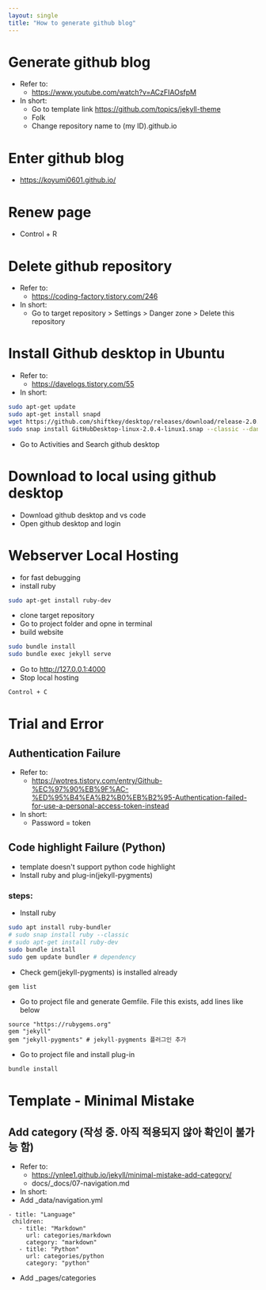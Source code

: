 ```yaml
---
layout: single
title: "How to generate github blog"
---
```


# Generate github blog
- Refer to: 
    - https://www.youtube.com/watch?v=ACzFIAOsfpM
- In short: 
    - Go to template link https://github.com/topics/jekyll-theme
    - Folk
    - Change repository name to (my ID).github.io
  
# Enter github blog
- https://koyumi0601.github.io/

# Renew page
- Control + R

# Delete github repository
- Refer to: 
    - https://coding-factory.tistory.com/246
- In short: 
    - Go to target repository > Settings > Danger zone > Delete this repository

# Install Github desktop in Ubuntu
- Refer to: 
    - https://davelogs.tistory.com/55 
- In short:
```bash
sudo apt-get update
sudo apt-get install snapd
wget https://github.com/shiftkey/desktop/releases/download/release-2.0.4-linux1/GitHubDesktop-linux-2.0.4-linux1.snap
sudo snap install GitHubDesktop-linux-2.0.4-linux1.snap --classic --dangerous
```
- Go to Activities and Search github desktop

# Download to local using github desktop
- Download github desktop and vs code
- Open github desktop and login
  
# Webserver Local Hosting
- for fast debugging
- install ruby
```bash
sudo apt-get install ruby-dev
```
- clone target repository
- Go to project folder and opne in terminal
- build website
```bash
sudo bundle install
sudo bundle exec jekyll serve
```
- Go to http://127.0.0.1:4000
- Stop local hosting
```bash
Control + C
```

# Trial and Error
## Authentication Failure
- Refer to: 
    - https://wotres.tistory.com/entry/Github-%EC%97%90%EB%9F%AC-%ED%95%B4%EA%B2%B0%EB%B2%95-Authentication-failed-for-use-a-personal-access-token-instead
- In short: 
    - Password = token

## Code highlight Failure (Python)
- template doesn't support python code highlight
- Install ruby and plug-in(jekyll-pygments)
### steps:
- Install ruby 
```bash
sudo apt install ruby-bundler 
# sudo snap install ruby --classic
# sudo apt-get install ruby-dev
sudo bundle install
sudo gem update bundler # dependency
```
- Check gem(jekyll-pygments) is installed already
```bash
gem list
```

- Go to project file and generate Gemfile. File this exists, add lines like below
```
source "https://rubygems.org"
gem "jekyll"
gem "jekyll-pygments" # jekyll-pygments 플러그인 추가
```
- Go to project file and install plug-in
```bash
bundle install
```

# Template - Minimal Mistake
## Add category (작성 중. 아직 적용되지 않아 확인이 불가능 함)
- Refer to:
    - https://ynlee1.github.io/jekyll/minimal-mistake-add-category/
    - docs/_docs/07-navigation.md
- In short:
- Add _data/navigation.yml
```
- title: "Language"
 children: 
   - title: "Markdown"
     url: categories/markdown
     category: "markdown"
   - title: "Python"
     url: categories/python
     category: "python"
```
- Add _pages/categories
```
```
